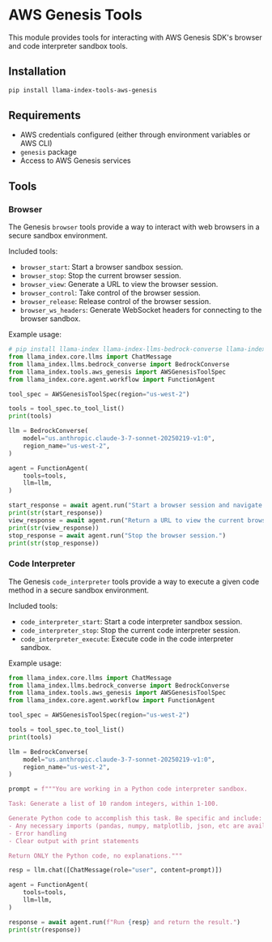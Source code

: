 # AWS Genesis Tools

This module provides tools for interacting with AWS Genesis SDK's browser and code interpreter sandbox tools.

## Installation

```bash
pip install llama-index-tools-aws-genesis
```

## Requirements

- AWS credentials configured (either through environment variables or AWS CLI)
- `genesis` package
- Access to AWS Genesis services

## Tools

### Browser

The Genesis `browser` tools provide a way to interact with web browsers in a secure sandbox environment.

Included tools:
- `browser_start`: Start a browser sandbox session.
- `browser_stop`: Stop the current browser session.
- `browser_view`: Generate a URL to view the browser session.
- `browser_control`: Take control of the browser session.
- `browser_release`: Release control of the browser session.
- `browser_ws_headers`: Generate WebSocket headers for connecting to the browser sandbox.

Example usage:

```python
# pip install llama-index llama-index-llms-bedrock-converse llama-index-tools-aws-genesis
from llama_index.core.llms import ChatMessage
from llama_index.llms.bedrock_converse import BedrockConverse
from llama_index.tools.aws_genesis import AWSGenesisToolSpec
from llama_index.core.agent.workflow import FunctionAgent

tool_spec = AWSGenesisToolSpec(region="us-west-2")

tools = tool_spec.to_tool_list()
print(tools)

llm = BedrockConverse(
    model="us.anthropic.claude-3-7-sonnet-20250219-v1:0",
    region_name="us-west-2",
)

agent = FunctionAgent(
    tools=tools,
    llm=llm,
)

start_response = await agent.run("Start a browser session and navigate to google.com.")
print(str(start_response))
view_response = await agent.run("Return a URL to view the current browser session.")
print(str(view_response))
stop_response = await agent.run("Stop the browser session.")
print(str(stop_response))
```

### Code Interpreter

The Genesis `code_interpreter` tools provide a way to execute a given code method in a secure sandbox environment.

Included tools:
- `code_interpreter_start`: Start a code interpreter sandbox session.
- `code_interpreter_stop`: Stop the current code interpreter session.
- `code_interpreter_execute`: Execute code in the code interpreter sandbox.

Example usage:

```python
from llama_index.core.llms import ChatMessage
from llama_index.llms.bedrock_converse import BedrockConverse
from llama_index.tools.aws_genesis import AWSGenesisToolSpec
from llama_index.core.agent.workflow import FunctionAgent

tool_spec = AWSGenesisToolSpec(region="us-west-2")

tools = tool_spec.to_tool_list()
print(tools)

llm = BedrockConverse(
    model="us.anthropic.claude-3-7-sonnet-20250219-v1:0",
    region_name="us-west-2",
)

prompt = f"""You are working in a Python code interpreter sandbox. 

Task: Generate a list of 10 random integers, within 1-100.

Generate Python code to accomplish this task. Be specific and include:
- Any necessary imports (pandas, numpy, matplotlib, json, etc are available)
- Error handling
- Clear output with print statements

Return ONLY the Python code, no explanations."""

resp = llm.chat([ChatMessage(role="user", content=prompt)])

agent = FunctionAgent(
    tools=tools,
    llm=llm,
)

response = await agent.run(f"Run {resp} and return the result.")
print(str(response))
```
